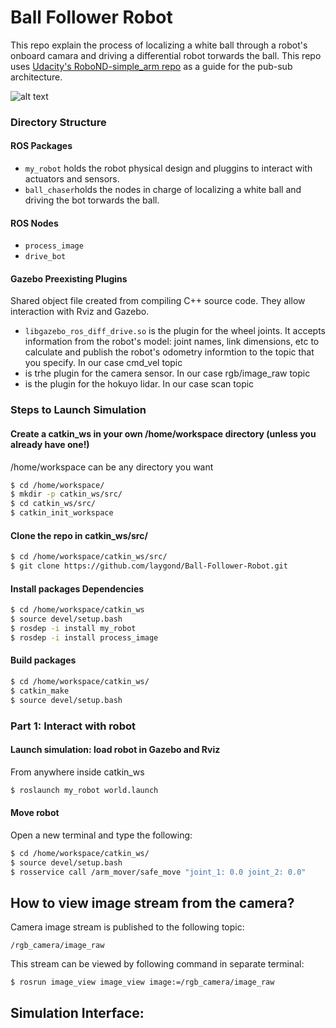 
# Ball Follower Robot
This repo explain the process of localizing a white ball through a robot's onboard camara and driving a differential robot torwards the ball. This repo uses [Udacity's RoboND-simple_arm repo](https://github.com/udacity/RoboND-Simple_arm) as a guide for the pub-sub architecture. 


![alt text](images/simulation.png)

### Directory Structure

#### ROS Packages 
- `my_robot` holds the robot physical design and pluggins to interact with actuators and sensors.
- `ball_chaser`holds the nodes in charge of localizing a white ball and driving the bot torwards the ball.

#### ROS Nodes
- `process_image`
- `drive_bot`

#### Gazebo Preexisting Plugins
Shared object file created from compiling C++ source code. They allow interaction with Rviz and Gazebo.
- `libgazebo_ros_diff_drive.so` is the plugin for the wheel joints. It accepts information from the robot's model: joint names, link dimensions, etc to calculate and publish the robot's odometry informtion to the topic that you specify. In our case cmd_vel topic
- is trhe plugin for the camera sensor. In our case rgb/image_raw topic
- is the plugin for the hokuyo lidar.  In our case scan topic




### Steps to Launch Simulation

#### Create a catkin_ws in your own /home/workspace directory (unless you already have one!)
/home/workspace can be any directory you want
```sh
$ cd /home/workspace/
$ mkdir -p catkin_ws/src/
$ cd catkin_ws/src/
$ catkin_init_workspace
```

#### Clone the repo in catkin_ws/src/
```sh
$ cd /home/workspace/catkin_ws/src/
$ git clone https://github.com/laygond/Ball-Follower-Robot.git
```

#### Install packages Dependencies
```sh
$ cd /home/workspace/catkin_ws
$ source devel/setup.bash
$ rosdep -i install my_robot
$ rosdep -i install process_image
```

#### Build packages
```sh
$ cd /home/workspace/catkin_ws/ 
$ catkin_make
$ source devel/setup.bash
```

### Part 1: Interact with robot
#### Launch simulation: load robot in Gazebo and Rviz
From anywhere inside catkin_ws
```sh
$ roslaunch my_robot world.launch
```

#### Move robot 
Open a new terminal and type the following:
```sh
$ cd /home/workspace/catkin_ws/
$ source devel/setup.bash
$ rosservice call /arm_mover/safe_move "joint_1: 0.0 joint_2: 0.0"
```

## How to view image stream from the camera?
Camera image stream is published to the following topic:
```
/rgb_camera/image_raw
```

This stream can be viewed by following command in separate terminal:
```sh
$ rosrun image_view image_view image:=/rgb_camera/image_raw
```

## Simulation Interface:


